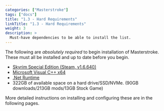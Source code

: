 ```yaml
---
categories: ["Masterstroke"]
tags: ["docs"] 
title: "1.3 - Hard Requirements"
linkTitle: "1.3 - Hard Requirements"
weight: 3
description: >
  Must-have dependencies to be able to install the list.
---
```


The following are *absolutely required* to begin installation of Masterstroke. These must all be installed and up to date before you begin.

- [Skyrim Special Edition (Steam, v1.6.640)](https://store.steampowered.com/app/489830/The_Elder_Scrolls_V_Skyrim_Special_Edition/)
- [Microsoft Visual C++ x64](https://aka.ms/vs/16/release/vc_redist.x64.exe)
- [.Net Runtime](https://dotnet.microsoft.com/en-us/download/dotnet/5.0/runtime)
- 322GB of available space on a hard drive/SSD/NVMe. (90GB downloads/213GB mods/13GB Stock Game)

More detailed instructions on installing and configuring these are in the following pages.